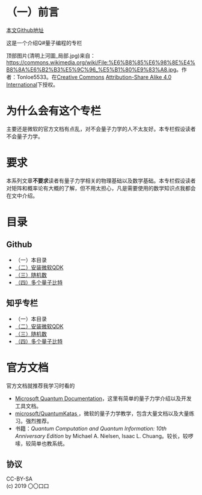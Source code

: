 # （一）前言

[^_^]: # (本文Github地址)

[本文Github地址](https://github.com/jks-liu/quantum/issues)

这是一个介绍Q#量子编程的专栏

顶部图片(清明上河圖_局部.jpg)来自：<https://commons.wikimedia.org/wiki/File:%E6%B8%85%E6%98%8E%E4%B8%8A%E6%B2%B3%E5%9C%96_%E5%B1%80%E9%83%A8.jpg>。作者：Tonloe5533。在[Creative Commons](https://en.wikipedia.org/wiki/en:Creative_Commons) [Attribution-Share Alike 4.0 International](https://creativecommons.org/licenses/by-sa/4.0/deed.en)下授权。


# 为什么会有这个专栏
主要还是微软的官方文档有点乱，对不会量子力学的人不太友好。本专栏假设读者不会量子力学。

# 要求
本系列文章**不要求**读者有量子力学相关的物理基础以及数学基础。本专栏假设读者对矩阵和概率论有大概的了解，但不用太担心，凡是需要使用的数学知识点我都会在文中介绍。

# 目录
## Github
- （一）本目录
- [（二）安装微软QDK](https://github.com/jks-liu/quantum/blob/master/%E3%80%87%E3%80%87/install-qdk.md)
- [（三）随机数](https://github.com/jks-liu/quantum/blob/master/nb/random-number.ipynb)
- [（四）多个量子比特](https://github.com/jks-liu/quantum/blob/master/nb/004-multi-qubits.ipynb)
## 知乎专栏
- （一）本目录
- [（二）安装微软QDK](https://zhuanlan.zhihu.com/p/100770878)
- [（三）随机数](https://zhuanlan.zhihu.com/p/102055485)
- [（四）多个量子比特](https://zhuanlan.zhihu.com/p/104126593)

# 官方文档
官方文档就推荐我学习时看的

- [Microsoft Quantum Documentation](https://docs.microsoft.com/en-us/quantum/?view=qsharp-preview)，这里有简单的量子力学介绍以及开发工具文档。
- [microsoft/QuantumKatas ](https://github.com/microsoft/QuantumKatas)，微软的量子力学教学，包含大量文档以及大量练习。强烈推荐。
- 书籍：*Quantum Computation and Quantum Information: 10th Anniversary Edition* by Michael A. Nielsen, Isaac L. Chuang。较长，较啰嗦，较简单也教系统。

## 协议
CC-BY-SA  
(c) 2019 〇〇口口
